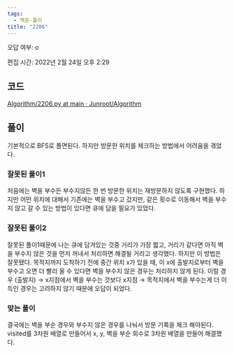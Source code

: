 ```yaml
---
tags:
  - 백준-풀이
title: "2206"
---
```


오답 여부: o

편집 시간: 2022년 2월 24일 오후 2:29

## 코드

[Algorithm/2206.py at main · Junroot/Algorithm](https://github.com/Junroot/Algorithm/blob/main/backjoon/2206.py)

## 풀이

기본적으로 BFS로 풀면된다. 하지만 방문한 위치를 체크하는 방법에서 어려움을 겪었다.

### 잘못된 풀이1

처음에는 벽을 부수든 부수지않든 한 번 방문한 위치는 재방문하지 않도록 구현했다. 하지만 어떤 위치에 대해서 기존에는 벽을 부수고 갔지만, 같은 횟수로 이동해서 벽을 부수지 않고 갈 수 있는 방법이 있다면 큐에 담을 필요가 있었다.

### 잘못된 풀이2

잘못된 풀이1때문에 나는 큐에 담겨있는 것중 거리가 가장 짧고, 거리가 같다면 아직 벽을 부수지 않은 것을 먼저 꺼내서 처리하면 해결될 거라고 생각했다. 하지만 이 방법은 잘못됐다. 목적지까지 도착하기 전에 중간 위치 x가 있을 때, 이 x에 출발지로부터 벽을 부수고 오면 더 빨리 올 수 있다면 벽을 부수지 않은 경우는 처리하지 않게 된다. 이럴 경우 (출발지) → x지점에서 벽을 부수는 것보다 x지점 → 목적지에서 벽을 부수는게 더 이득인 경우는 고려하지 않기 때문에 오답이 되었다.

### 맞는 풀이

결국에는 벽을 부순 경우와 부수지 않은 경우를 나눠서 방문 기록을 체크 해야된다. visited를 3차원 배열로 만들어서 x, y, 벽을 부순 회수로 3차원 배열을 만들어 해결했다.
